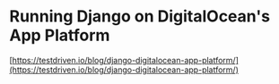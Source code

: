 # Running Django on DigitalOcean's App Platform

[https://testdriven.io/blog/django-digitalocean-app-platform/](https://testdriven.io/blog/django-digitalocean-app-platform/)
